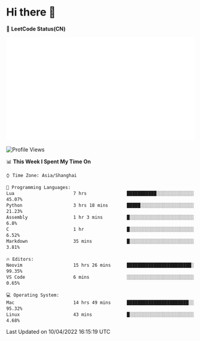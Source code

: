 # Hi there 👋

📝 **LeetCode Status(CN)**

![wsmbsbbz's LeetCode status](https://github.com/wsmbsbbz/wsmbsbbz/blob/main/status.svg)

<!--
**wsmbsbbz/wsmbsbbz** is a ✨ _special_ ✨ repository because its `README.md` (this file) appears on your GitHub profile.

Here are some ideas to get you started:

- 🔭 I’m currently working on ...
- 🌱 I’m currently learning ...
- 👯 I’m looking to collaborate on ...
- 🤔 I’m looking for help with ...
- 💬 Ask me about ...
- 📫 How to reach me: ...
- 😄 Pronouns: ...
- ⚡ Fun fact: ...
-->
<!--START_SECTION:waka-->
![Profile Views](http://img.shields.io/badge/Profile%20Views-0-blue)

📊 **This Week I Spent My Time On** 

```text
⌚︎ Time Zone: Asia/Shanghai

💬 Programming Languages: 
Lua                      7 hrs               ███████████░░░░░░░░░░░░░░   45.07% 
Python                   3 hrs 18 mins       █████░░░░░░░░░░░░░░░░░░░░   21.23% 
Assembly                 1 hr 3 mins         █░░░░░░░░░░░░░░░░░░░░░░░░   6.8% 
C                        1 hr                █░░░░░░░░░░░░░░░░░░░░░░░░   6.52% 
Markdown                 35 mins             █░░░░░░░░░░░░░░░░░░░░░░░░   3.81%

🔥 Editors: 
Neovim                   15 hrs 26 mins      ████████████████████████░   99.35% 
VS Code                  6 mins              ░░░░░░░░░░░░░░░░░░░░░░░░░   0.65%

💻 Operating System: 
Mac                      14 hrs 49 mins      ███████████████████████░░   95.32% 
Linux                    43 mins             █░░░░░░░░░░░░░░░░░░░░░░░░   4.68%

```


 Last Updated on 10/04/2022 16:15:19 UTC
<!--END_SECTION:waka-->

